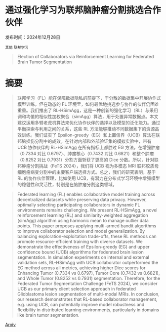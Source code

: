 # 通过强化学习为联邦脑肿瘤分割挑选合作伙伴

发布时间：2024年12月28日

`其他` `联邦学习`

> Election of Collaborators via Reinforcement Learning for Federated Brain Tumor Segmentation

# 摘要

> 联邦学习（FL）能在保障数据隐私的前提下，于分散的数据集中开展协作式模型训练。但在动态的 FL 环境里，如何最优地挑选参与协作的伙伴仍困难重重。我们推出了 RL-HSimAgg，这是一种创新的强化学习（RL）与采用调和均值的相似性加权聚合（simAgg）算法，用于处置异常数据点。本文建议运用多臂老虎机算法来优化协作伙伴的选择以及模型的泛化能力。通过平衡探索与利用之间的关系，这些 RL 方法能够推动不同数据集下的资源高效训练。我们证实了 Epsilon-greedy（EG）和上置信界（UCB）算法在联邦脑损伤分割中的成效。在针对内部和外部验证集的模拟实验中，带有 UCB 协作伙伴的 RL-HSimAgg 在所有指标上都胜过 EG 方法，在增强肿瘤（0.7334 对比 0.6797）、肿瘤核心（0.7432 对比 0.6821）和整个肿瘤（0.8252 对比 0.7931）分割方面斩获了更高的 Dice 分数。所以，针对联邦肿瘤分割挑战（FeTS 2024），我们将 UCB 视为多模态 MRI 联邦胶质母细胞瘤病变分割中的主要客户端选择方式。总之，我们的研究表明，基于 RL 的协作伙伴管理，比如使用 UCB，有潜力在分布式学习环境中增强模型的稳健性和灵活性，特别是在脑肿瘤分割这类领域。

> Federated learning (FL) enables collaborative model training across decentralized datasets while preserving data privacy. However, optimally selecting participating collaborators in dynamic FL environments remains challenging. We present RL-HSimAgg, a novel reinforcement learning (RL) and similarity-weighted aggregation (simAgg) algorithm using harmonic mean to manage outlier data points. This paper proposes applying multi-armed bandit algorithms to improve collaborator selection and model generalization. By balancing exploration-exploitation trade-offs, these RL methods can promote resource-efficient training with diverse datasets. We demonstrate the effectiveness of Epsilon-greedy (EG) and upper confidence bound (UCB) algorithms for federated brain lesion segmentation. In simulation experiments on internal and external validation sets, RL-HSimAgg with UCB collaborator outperformed the EG method across all metrics, achieving higher Dice scores for Enhancing Tumor (0.7334 vs 0.6797), Tumor Core (0.7432 vs 0.6821), and Whole Tumor (0.8252 vs 0.7931) segmentation. Therefore, for the Federated Tumor Segmentation Challenge (FeTS 2024), we consider UCB as our primary client selection approach in federated Glioblastoma lesion segmentation of multi-modal MRIs. In conclusion, our research demonstrates that RL-based collaborator management, e.g. using UCB, can potentially improve model robustness and flexibility in distributed learning environments, particularly in domains like brain tumor segmentation.

[Arxiv](https://arxiv.org/abs/2412.20253)